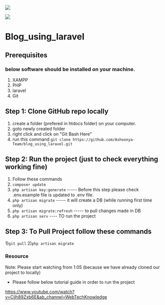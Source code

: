 
<a href="https://github.com/Ashoonya-Team/blog_using_laravel/graphs/contributors" alt="Contributors">
 
 <img src="https://img.shields.io/github/contributors/Ashoonya-Team/blog_using_laravel" /></a>
 

 <a href="#">
 <img src="https://img.shields.io/github/commit-activity/w/Ashoonya-Team/blog_using_laravel" ></a>
 

# Blog_using_laravel

## Prerequisites

### below software should be installed on your machine.

 1) XAMPP 
 2) PHP 
 3) laravel 
 4) Git


## Step 1: Clone GitHub repo locally

  1) create a folder (prefered in htdocs folder) on your computer.
  2) goto newly created folder
  3) right click and click on "Git Bash Here"
  4) run this command `git clone https://github.com/Ashoonya-Team/blog_using_laravel.git`


## Step 2: Run the project (just to check everything working fine)

 1) Follow these commands
 2) `composer update`
 3) `php artisan key:generate` ----- Before this step please check .env.example file is updated to .env file. 
 4) `php artisan migrate` ----- it will create a DB (while running first time only)
 5) `php artisan migrate:refresh` ----- to pull changes made in DB
 6) `php artisan serv` ---- TO run the project

## Step 3: To Pull Project follow these commands
1)`git pull`
2)`php artisan migrate`
 ### Resource
 Note: Please start watching from 1:05 (because we have already cloned our project to locally)
 
 * Please follow below tutorial guide in order to run the project 

 https://www.youtube.com/watch?v=Cjlh89Zxb6E&ab_channel=WebTechKnowledge

